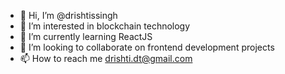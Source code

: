- 👋 Hi, I’m @drishtissingh
- 👀 I’m interested in blockchain technology
- 🌱 I’m currently learning ReactJS
- 💞️ I’m looking to collaborate on frontend development projects
- 📫 How to reach me drishti.dt@gmail.com

<!---
drishtissingh/drishtissingh is a ✨ special ✨ repository because its `README.md` (this file) appears on your GitHub profile.
You can click the Preview link to take a look at your changes.
--->
